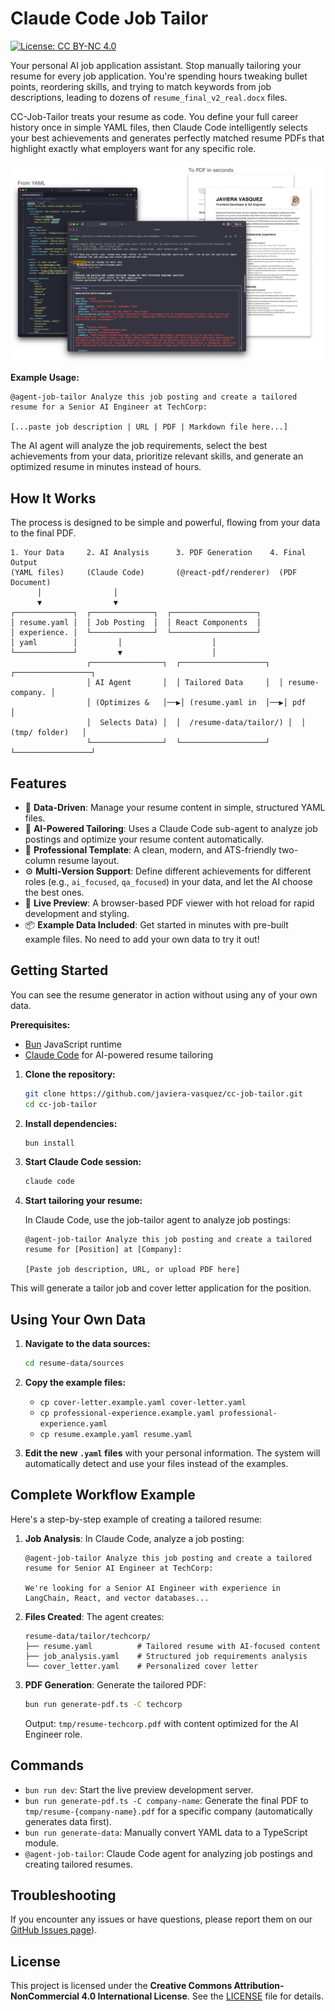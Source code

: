 # Claude Code Job Tailor

[![License: CC BY-NC 4.0](https://img.shields.io/badge/License-CC%20BY--NC%204.0-lightgrey.svg)](https://creativecommons.org/licenses/by-nc/4.0/)

Your personal AI job application assistant. Stop manually tailoring your resume for every job application. You're spending hours tweaking bullet points, reordering skills, and trying to match keywords from job descriptions, leading to dozens of `resume_final_v2_real.docx` files.

CC-Job-Tailor treats your resume as code. You define your full career history once in simple YAML files, then Claude Code intelligently selects your best achievements and generates perfectly matched resume PDFs that highlight exactly what employers want for any specific role.

![App Flow image](/public/images/job-tailor-flow.png)

**Example Usage:**
```
@agent-job-tailor Analyze this job posting and create a tailored resume for a Senior AI Engineer at TechCorp:

[...paste job description | URL | PDF | Markdown file here...]
```

The AI agent will analyze the job requirements, select the best achievements from your data, prioritize relevant skills, and generate an optimized resume in minutes instead of hours.

## How It Works

The process is designed to be simple and powerful, flowing from your data to the final PDF.

```
1. Your Data     2. AI Analysis      3. PDF Generation    4. Final Output
(YAML files)     (Claude Code)       (@react-pdf/renderer)  (PDF Document)
      │                │
      ▼                ▼
┌─────────────┐  ┌──────────────┐  ┌───────────────────┐
│ resume.yaml │  │ Job Posting  │  │ React Components  │
│ experience. │  └──────────────┘  └───────────────────┘
│ yaml        │         │                    │
└─────────────┘         ▼                    │
                 ┌────────────────┐  ┌───────────────────┐  ┌─────────────────┐
                 │ AI Agent       │  │ Tailored Data     │  │ resume-company. │
                 │ (Optimizes &   │──▶│ (resume.yaml in  │──▶│ pdf             │
                 │  Selects Data) │  │  /resume-data/tailor/) │  │ (tmp/ folder)   │
                 └────────────────┘  └───────────────────┘  └─────────────────┘
```

## Features

-   📄 **Data-Driven**: Manage your resume content in simple, structured YAML files.
-   🤖 **AI-Powered Tailoring**: Uses a Claude Code sub-agent to analyze job postings and optimize your resume content automatically.
-   🎨 **Professional Template**: A clean, modern, and ATS-friendly two-column resume layout.
-   ⚙️ **Multi-Version Support**: Define different achievements for different roles (e.g., `ai_focused`, `qa_focused`) in your data, and let the AI choose the best ones.
-   🚀 **Live Preview**: A browser-based PDF viewer with hot reload for rapid development and styling.
-   📦 **Example Data Included**: Get started in minutes with pre-built example files. No need to add your own data to try it out!

## Getting Started

You can see the resume generator in action without using any of your own data.

**Prerequisites:**
- [Bun](https://bun.sh/) JavaScript runtime
- [Claude Code](https://claude.ai/code) for AI-powered resume tailoring

1.  **Clone the repository:**
    ```bash
    git clone https://github.com/javiera-vasquez/cc-job-tailor.git
    cd cc-job-tailor
    ```

2.  **Install dependencies:**
    ```bash
    bun install
    ```

3.  **Start Claude Code session:**
    ```bash
    claude code
    ```

4.  **Start tailoring your resume:**

    In Claude Code, use the job-tailor agent to analyze job postings:
    ```
    @agent-job-tailor Analyze this job posting and create a tailored resume for [Position] at [Company]:

    [Paste job description, URL, or upload PDF here]
    ```

    
This will generate a tailor job and cover letter application for the position.

## Using Your Own Data

1.  **Navigate to the data sources:**
    ```bash
    cd resume-data/sources
    ```

2.  **Copy the example files:**
    *   `cp cover-letter.example.yaml cover-letter.yaml`
    *   `cp professional-experience.example.yaml professional-experience.yaml`
    *   `cp resume.example.yaml resume.yaml`

3.  **Edit the new `.yaml` files** with your personal information. The system will automatically detect and use your files instead of the examples.

## Complete Workflow Example

Here's a step-by-step example of creating a tailored resume:

1. **Job Analysis**: In Claude Code, analyze a job posting:
   ```
   @agent-job-tailor Analyze this job posting and create a tailored resume for Senior AI Engineer at TechCorp:

   We're looking for a Senior AI Engineer with experience in LangChain, React, and vector databases...
   ```

2. **Files Created**: The agent creates:
   ```
   resume-data/tailor/techcorp/
   ├── resume.yaml          # Tailored resume with AI-focused content
   ├── job_analysis.yaml    # Structured job requirements analysis
   └── cover_letter.yaml    # Personalized cover letter
   ```

3. **PDF Generation**: Generate the tailored PDF:
   ```bash
   bun run generate-pdf.ts -C techcorp
   ```

   Output: `tmp/resume-techcorp.pdf` with content optimized for the AI Engineer role.

## Commands

-   `bun run dev`: Start the live preview development server.
-   `bun run generate-pdf.ts -C company-name`: Generate the final PDF to `tmp/resume-{company-name}.pdf` for a specific company (automatically generates data first).
-   `bun run generate-data`: Manually convert YAML data to a TypeScript module.
-   `@agent-job-tailor`: Claude Code agent for analyzing job postings and creating tailored resumes.

## Troubleshooting

If you encounter any issues or have questions, please report them on our [GitHub Issues page](https://github.com/javiera-vasquez/cc-job-tailor/issues)).

## License

This project is licensed under the **Creative Commons Attribution-NonCommercial 4.0 International License**. See the [LICENSE](LICENSE) file for details.
